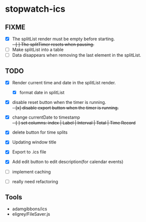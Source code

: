 # stopwatch-ics

## FIXME

- [x] The splitList render must be empty before starting.\
      ~~- [ ] The splitTimer resets when pausing.~~
- [ ] Make splitList into a table
- [ ] Data disappears when removing the last element in the splitList.

## TODO

- [x] Render current time and date in the splitList render.
  - [x] format date in splitList
- [x] disable reset button when the timer is running.\
      ~~- [x] disable export button when the timer is running.~~
- [x] change currentDate to timestamp\
~~- [ ] set columns: index | Label | Interval | Total | Time Record~~
- [x] delete button for time splits
- [x] Updating window title
- [x] Export to .ics file
- [x] Add edit button to edit description(for calendar events)


- [ ] implement caching 
- [ ] really need refactoring


## Tools
- adamgibbons/ics
- eligrey/FileSaver.js
